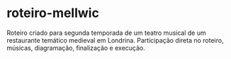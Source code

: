 # roteiro-mellwic
Roteiro criado para segunda temporada de um teatro musical de um restaurante temático medieval em Londrina. Participação direta no roteiro, músicas, diagramação, finalização e execução. 
